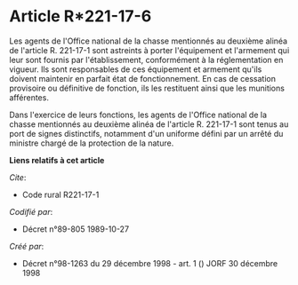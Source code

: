 # Article R*221-17-6

Les agents de l'Office national de la chasse mentionnés au deuxième alinéa de l'article R. 221-17-1 sont astreints à porter
l'équipement et l'armement qui leur sont fournis par l'établissement, conformément à la réglementation en vigueur. Ils sont
responsables de ces équipement et armement qu'ils doivent maintenir en parfait état de fonctionnement. En cas de cessation
provisoire ou définitive de fonction, ils les restituent ainsi que les munitions afférentes.

Dans l'exercice de leurs fonctions, les agents de l'Office national de la chasse mentionnés au deuxième alinéa de l'article
R. 221-17-1 sont tenus au port de signes distinctifs, notamment d'un uniforme défini par un arrêté du ministre chargé de la
protection de la nature.

**Liens relatifs à cet article**

_Cite_:

  - Code rural R221-17-1

_Codifié par_:

  - Décret n°89-805 1989-10-27

_Créé par_:

  - Décret n°98-1263 du 29 décembre 1998 - art. 1 () JORF 30 décembre 1998
